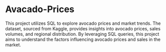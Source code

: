 # Avacado-Prices

This project utilizes SQL to explore avocado prices and market trends. The dataset, sourced from Kaggle, provides insights into avocado prices, sales volumes, and regional distribution. By leveraging SQL queries, this project aims to understand the factors influencing avocado prices and sales in the market.
